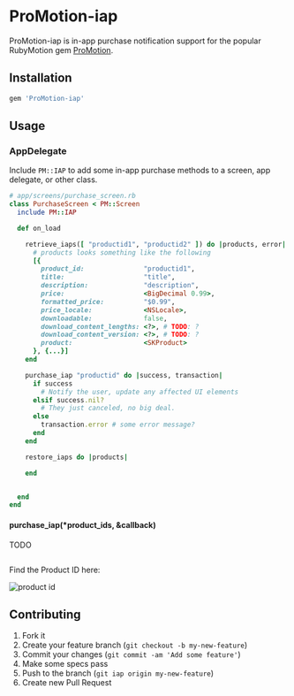 # ProMotion-iap

ProMotion-iap is in-app purchase notification support for the
popular RubyMotion gem [ProMotion](https://github.com/clearsightstudio/ProMotion).

## Installation

```ruby
gem 'ProMotion-iap'
```

## Usage

### AppDelegate

Include `PM::IAP` to add some in-app purchase methods to a screen, app delegate, or other class.

```ruby
# app/screens/purchase_screen.rb
class PurchaseScreen < PM::Screen
  include PM::IAP

  def on_load

    retrieve_iaps([ "productid1", "productid2" ]) do |products, error|
      # products looks something like the following
      [{
        product_id:               "productid1",
        title:                    "title",
        description:              "description",
        price:                    <BigDecimal 0.99>,
        formatted_price:          "$0.99",
        price_locale:             <NSLocale>,
        downloadable:             false,
        download_content_lengths: <?>, # TODO: ?
        download_content_version: <?>, # TODO: ?
        product:                  <SKProduct>
      }, {...}]
    end

    purchase_iap "productid" do |success, transaction|
      if success
        # Notify the user, update any affected UI elements
      elsif success.nil?
        # They just canceled, no big deal.
      else
        transaction.error # some error message?
      end
    end

    restore_iaps do |products|

    end


  end
end
```

#### purchase_iap(*product_ids, &callback)

TODO

```ruby

```

Find the Product ID here:

![product id](http://clrsight.co/jh/2015-02-11-d8xw6.png?+)



## Contributing

1. Fork it
2. Create your feature branch (`git checkout -b my-new-feature`)
3. Commit your changes (`git commit -am 'Add some feature'`)
4. Make some specs pass
5. Push to the branch (`git iap origin my-new-feature`)
6. Create new Pull Request
